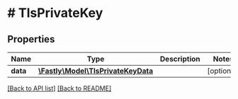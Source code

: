# # TlsPrivateKey

## Properties

Name | Type | Description | Notes
------------ | ------------- | ------------- | -------------
**data** | [**\Fastly\Model\TlsPrivateKeyData**](TlsPrivateKeyData.md) |  | [optional] 


[[Back to API list]](../../README.md#endpoints) [[Back to README]](../../README.md)
